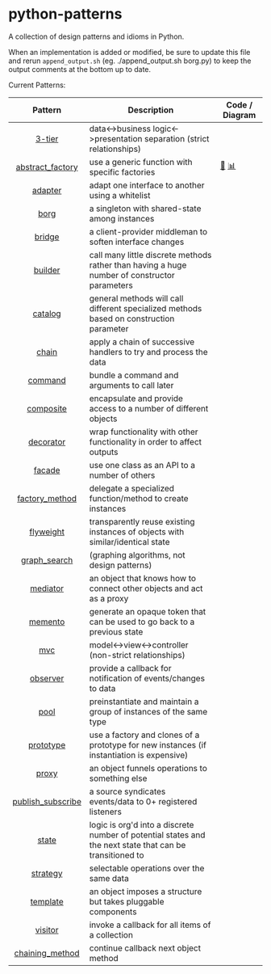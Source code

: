 python-patterns
===============

A collection of design patterns and idioms in Python.

When an implementation is added or modified, be sure to update this file and
rerun `append_output.sh` (eg. ./append_output.sh borg.py) to keep the output
comments at the bottom up to date.

Current Patterns:

| Pattern | Description | Code / Diagram |
|:-------:| ----------- | -------------- |
| [3-tier](3-tier.py) | data<->business logic<->presentation separation (strict relationships) | |
| [abstract_factory](abstract_factory.py) | use a generic function with specific factories | [:page_facing_up:](abstract_factory.py) [:bar_chart:](diagrams/abstract_factory.png?raw=true) |
| [adapter](adapter.py) | adapt one interface to another using a whitelist | |
| [borg](borg.py) | a singleton with shared-state among instances | |
| [bridge](bridge.py) | a client-provider middleman to soften interface changes | |
| [builder](builder.py) | call many little discrete methods rather than having a huge number of constructor parameters | |
| [catalog](catalog.py) | general methods will call different specialized methods based on construction parameter | |
| [chain](chain.py) | apply a chain of successive handlers to try and process the data | |
| [command](command.py) | bundle a command and arguments to call later | |
| [composite](composite.py) | encapsulate and provide access to a number of different objects | |
| [decorator](decorator.py) | wrap functionality with other functionality in order to affect outputs | |
| [facade](facade.py) | use one class as an API to a number of others | |
| [factory_method](factory_method.py) | delegate a specialized function/method to create instances | |
| [flyweight](flyweight.py) | transparently reuse existing instances of objects with similar/identical state | | 
| [graph_search](graph_search.py) | (graphing algorithms, not design patterns) | |
| [mediator](mediator.py) | an object that knows how to connect other objects and act as a proxy | |
| [memento](memento.py) | generate an opaque token that can be used to go back to a previous state | |
| [mvc](mvc.py) | model<->view<->controller (non-strict relationships) | |
| [observer](observer.py) | provide a callback for notification of events/changes to data | |
| [pool](pool.py) | preinstantiate and maintain a group of instances of the same type | |
| [prototype](prototype.py) | use a factory and clones of a prototype for new instances (if instantiation is expensive) | |
| [proxy](proxy.py) | an object funnels operations to something else | |
| [publish_subscribe](publish_subscribe.py) | a source syndicates events/data to 0+ registered listeners | |
| [state](state.py) | logic is org'd into a discrete number of potential states and the next state that can be transitioned to | |
| [strategy](strategy.py) | selectable operations over the same data | |
| [template](template.py) | an object imposes a structure but takes pluggable components | |
| [visitor](visitor.py) | invoke a callback for all items of a collection | |
| [chaining_method](chaining_method.py) | continue callback next object method | |
